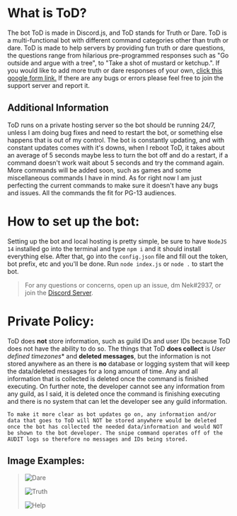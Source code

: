 
  
# What is ToD?
The bot ToD is made in Discord.js, and ToD stands for Truth or Dare. ToD is a multi-functional bot with different command categories other than truth or dare. ToD is made to help servers by providing fun truth or dare questions, the questions range from hilarious pre-programmed responses such as "Go outside and argue with a tree", to "Take a shot of mustard or ketchup.". If you would like to add more truth or dare responses of your own, [click this google form link.](https://forms.gle/2TPKzDJHghuoZjyx6) If there are any bugs or errors please feel free to join the support server and report it.
## Additional Information
ToD runs on a private hosting server so the bot should be running 24/7, unless I am doing bug fixes and need to restart the bot, or something else happens that is out of my control. The bot is constantly updating, and with constant updates comes with it's downs, when I reboot ToD, it takes about an average of 5 seconds maybe less to turn the bot off and do a restart, if a command doesn't work wait about 5 seconds and try the command again. More commands will be added soon, such as games and some miscellaneous commands I have in mind. As for right now I am just perfecting the current commands to make sure it doesn't have any bugs and issues. All the commands the fit for PG-13 audiences.

# How to set up the bot:
Setting up the bot and local hosting is pretty simple, be sure to have `NodeJS 14` installed go into the terminal and type `npm i` and it should install everything else. 
After that, go into the `config.json` file and fill out the token, bot prefix, etc and you'll be done. Run `node index.js` or `node .` to start the bot. 

> For any questions or concerns, open up an issue, dm Nek#2937, or join the [Discord Server](https://discord.gg/PVC35NbeTD). 

# Private Policy:
ToD does **not** store information, such as guild IDs and user IDs because ToD does not have the ability to do so.
The things that ToD **does collect** is *User defined timezones** and **deleted messages**, but the information is not stored anywhere as an there is **no** database or logging system that will keep the data/deleted messages for a long amount of time. Any and all information that is collected is deleted once the command is finished executing.
On further note, the developer cannot see any information from any guild, as I said, it is deleted once the command is finishing executing and there is no system that can let the developer see any guild information.

```To make it more clear as bot updates go on, any information and/or data that goes to ToD will NOT be stored anywhere would be deleted once the bot has collected the needed data/information and would NOT be shown to the bot developer. The snipe command operates off of the AUDIT logs so therefore no messages and IDs being stored.```

## Image Examples:

> ![Dare](https://user-images.githubusercontent.com/68248147/115130428-96e56100-9fa4-11eb-986d-dc8eb0b3fa0a.png)
> 
> ![Truth](https://user-images.githubusercontent.com/68248147/115130460-da3fcf80-9fa4-11eb-95a7-d19b3f79f557.png)
> 
> ![Help](https://user-images.githubusercontent.com/68248147/115130501-25f27900-9fa5-11eb-9cae-90184a6ea39c.png)
